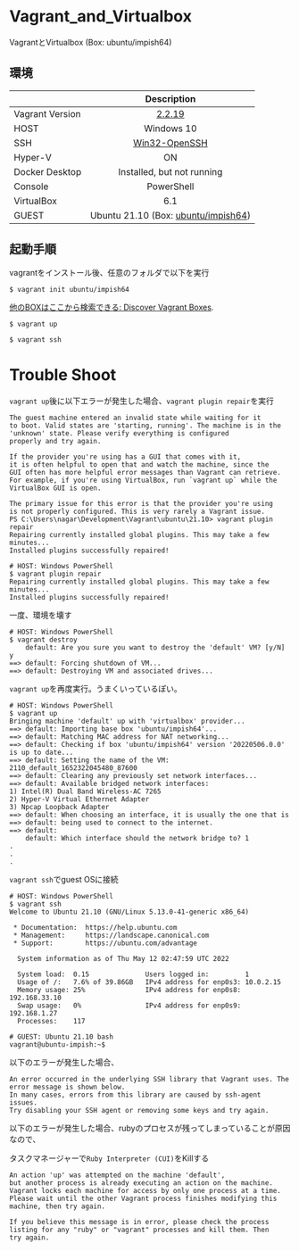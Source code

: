 # Vagrant_and_Virtualbox

VagrantとVirtualbox (Box: ubuntu/impish64)

## 環境

| | Description |
| --- | :---: |
| Vagrant Version | [2.2.19](https://www.vagrantup.com/) |
| HOST | Windows 10 |
| SSH | [Win32-OpenSSH](https://github.com/PowerShell/Win32-OpenSSH/releases) |
| Hyper-V | ON |
| Docker Desktop | Installed, but not running |
| Console | PowerShell |
| VirtualBox | 6.1 |
| GUEST | Ubuntu 21.10 (Box: [ubuntu/impish64](https://app.vagrantup.com/ubuntu/boxes/impish64)) |

## 起動手順

vagrantをインストール後、任意のフォルダで以下を実行

```$ vagrant init ubuntu/impish64```

[他のBOXはここから検索できる: Discover Vagrant Boxes](https://app.vagrantup.com/boxes/search).

```$ vagrant up```

```$ vagrant ssh```

# Trouble Shoot

```vagrant up```後に以下エラーが発生した場合、```vagrant plugin repair```を実行

```
The guest machine entered an invalid state while waiting for it
to boot. Valid states are 'starting, running'. The machine is in the
'unknown' state. Please verify everything is configured
properly and try again.

If the provider you're using has a GUI that comes with it,
it is often helpful to open that and watch the machine, since the
GUI often has more helpful error messages than Vagrant can retrieve.
For example, if you're using VirtualBox, run `vagrant up` while the
VirtualBox GUI is open.

The primary issue for this error is that the provider you're using
is not properly configured. This is very rarely a Vagrant issue.
PS C:\Users\nagar\Development\Vagrant\ubuntu\21.10> vagrant plugin repair
Repairing currently installed global plugins. This may take a few minutes...
Installed plugins successfully repaired!
```

```
# HOST: Windows PowerShell
$ vagrant plugin repair
Repairing currently installed global plugins. This may take a few minutes...
Installed plugins successfully repaired!
```

一度、環境を壊す
```
# HOST: Windows PowerShell
$ vagrant destroy
    default: Are you sure you want to destroy the 'default' VM? [y/N] y
==> default: Forcing shutdown of VM...
==> default: Destroying VM and associated drives...
```

```vagrant up```を再度実行。うまくいっているぽい。

```
# HOST: Windows PowerShell
$ vagrant up
Bringing machine 'default' up with 'virtualbox' provider...
==> default: Importing base box 'ubuntu/impish64'...
==> default: Matching MAC address for NAT networking...
==> default: Checking if box 'ubuntu/impish64' version '20220506.0.0' is up to date...
==> default: Setting the name of the VM: 2110_default_1652322045480_87600
==> default: Clearing any previously set network interfaces...
==> default: Available bridged network interfaces:
1) Intel(R) Dual Band Wireless-AC 7265
2) Hyper-V Virtual Ethernet Adapter
3) Npcap Loopback Adapter
==> default: When choosing an interface, it is usually the one that is
==> default: being used to connect to the internet.
==> default:
    default: Which interface should the network bridge to? 1
.
.
.

```

```vagrant ssh```でguest OSに接続

```
# HOST: Windows PowerShell
$ vagrant ssh
Welcome to Ubuntu 21.10 (GNU/Linux 5.13.0-41-generic x86_64)

 * Documentation:  https://help.ubuntu.com
 * Management:     https://landscape.canonical.com
 * Support:        https://ubuntu.com/advantage

  System information as of Thu May 12 02:47:59 UTC 2022

  System load:  0.15              Users logged in:         1
  Usage of /:   7.6% of 39.86GB   IPv4 address for enp0s3: 10.0.2.15
  Memory usage: 25%               IPv4 address for enp0s8: 192.168.33.10
  Swap usage:   0%                IPv4 address for enp0s9: 192.168.1.27
  Processes:    117
  
# GUEST: Ubuntu 21.10 bash
vagrant@ubuntu-impish:~$
```

以下のエラーが発生した場合、

```
An error occurred in the underlying SSH library that Vagrant uses. The error message is shown below. 
In many cases, errors from this library are caused by ssh-agent issues. 
Try disabling your SSH agent or removing some keys and try again.
```

以下のエラーが発生した場合、rubyのプロセスが残ってしまっていることが原因なので、

タスクマネージャーで```Ruby Interpreter (CUI)```をKillする

```
An action 'up' was attempted on the machine 'default',
but another process is already executing an action on the machine.  
Vagrant locks each machine for access by only one process at a time.
Please wait until the other Vagrant process finishes modifying this 
machine, then try again.

If you believe this message is in error, please check the process   
listing for any "ruby" or "vagrant" processes and kill them. Then   
try again.
```
